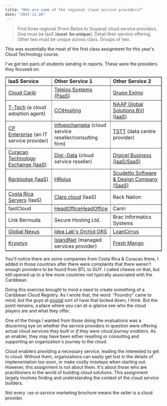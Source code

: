 ```yaml
---
title: "Who are some of the regional cloud service providers?"
date: "2017-11-20"
---
```


> Find three regional \[From Belize to Guyana\] cloud service providers. One must be IaaS \[**must  be unique**\]. Detail their service offering. Other two must be unique across class. Groups of two.

This was essentially the meat of the first class assignment for this year's Cloud Technology course.

I've got ten pairs of students sending in reports. These were the providers they focused on:

<table dir="ltr" border="1" cellspacing="0" cellpadding="0"><colgroup><col width="187"> <col width="186"> <col width="256"></colgroup><tbody><tr><td><strong>IaaS Service</strong></td><td><strong>Other Service 1</strong></td><td><strong>Other Service 2</strong></td></tr><tr><td><a href="http://www.cloudcarib.com/" target="_blank" rel="noopener">Cloud Carib</a></td><td><a href="http://www.teleios-systems.com/" target="_blank" rel="noopener">Teleios Systems (PaaS)</a></td><td><a href="http://www.grupoeximo.com" target="_blank" rel="noopener">Grupo Eximo</a></td></tr><tr><td><a href="http://ttech.com.jm/ttech/" target="_blank" rel="noopener">T-Tech</a>&nbsp;(a cloud adoption agent)</td><td><a href="https://www.ccihosting.com/">CCIHosting</a></td><td><a href="http://naapsolution.com/" target="_blank" rel="noopener">NAAP Global Solutions BVI (IaaS)</a></td></tr><tr><td><a href="http://www.cpe-tt.com" target="_blank" rel="noopener">CP Enterprise</a>&nbsp;(an IT service provider)</td><td><a href="http://ww.infoexchangeja.com" target="_blank" rel="noopener">infoexchangeja</a>&nbsp;(cloud service reseller/consulting firm)</td><td><a href="http://tstt.co.tt/data-centre-services" target="_blank" rel="noopener">TSTT</a>&nbsp;(data centre provider)</td></tr><tr><td><a href="http://www.ctexpartners.com/" target="_blank" rel="noopener">Curacao Technology Exchange (IaaS)</a></td><td><a href="https://www.digi-data.com/" target="_blank" rel="noopener">Digi-Data</a>&nbsp;(cloud service reseller)</td><td><a href="http://www.digicelbusiness.com/jm/en/home.html" target="_blank" rel="noopener">Digicel Business (IaaS/SaaS)</a></td></tr><tr><td><a href="https://www.racklodge.com/" target="_blank" rel="noopener">Racklodge (IaaS)</a></td><td><a href="http://www.digicelbusiness.com/jm/en/home.html" target="_blank" rel="noopener">HRplus</a></td><td><a href="http://scudetto.co/" target="_blank" rel="noopener">Scudetto Software &amp; Design Company (SaaS)</a></td></tr><tr><td><a href="http://www.costaricaservers.com/" target="_blank" rel="noopener">Costa Rica Servers</a> (IaaS)</td><td><a href="http://www.clarocloud.cr/portal/cr/cld/" target="_blank" rel="noopener">Claro cloud</a> (IaaS)</td><td>Rack Nation</td></tr><tr><td>fastCloud</td><td><a href="https://www.facebook.com/pg/BakariDigital/about/?ref=page_internal" target="_blank" rel="noopener">HeadOffice</a><a href="https://www.facebook.com/pg/BakariDigital/about/?ref=page_internal" target="_blank" rel="noopener">HeadOffice</a></td><td>Cariri</td></tr><tr><td>Link Bermuda</td><td>Secure Hosting Ltd.</td><td>Brac Informatics Systems</td></tr><tr><td><a href="http://www.globalnexus.com/" target="_blank" rel="noopener">Global Nexus</a></td><td><a href="https://www.idealabstudios.com/" target="_blank" rel="noopener">Idea Lab's Orchid ORS</a></td><td><a href="http://loancirrus.com/" target="_blank" rel="noopener">LoanCirrus</a></td></tr><tr><td><a href="http://kryonyx.net/" target="_blank" rel="noopener">Kryonyx</a></td><td><a href="https://hd.islandnet.com/" target="_blank" rel="noopener">IslandNet</a>&nbsp;(managed services provider)</td><td><a href="https://freshmango.com/" target="_blank" rel="noopener">Fresh Mango</a></td></tr></tbody></table>

You'll notice there are some companies from Costa Rica & Curacao there, I added in those countries after there were complaints that there weren't enough providers to be found from BTL to GUY. I called cheese on that, but still opened up to a few more countries not typically associated with the Caribbean.

Doing this exercise brought to mind a need to create something of a Caribbean Cloud Registry. As I wrote that, the word  "Foundry" came to mind, but the guys at [pivotal](https://pivotal.io/) sort of have that locked down, I think. But the point remains, a place where you can at-a-glance see who the cloud players are and what they offer.

One of the things I wanted from those doing the evaluations was a discerning eye on whether the service providers in question were offering actual cloud services _they built_ or _if they were cloud journey enablers_. As an enabler, they may have been either reselling or consulting and supporting an organization's journey to the cloud.

Cloud enablers providing a necessary service, leading the interested to get to cloud. Without them, organizations can easily get lost in the details of implementation too soon, or make costly missteps when starting out. However, this assignment is not about them. It's about those who are practitioners in the world of building cloud solutions. This assignment largely involves finding and understanding the context of the cloud service builders.

Not every _\-as-a-service_ marketing brochure means the seller is a cloud provider.

